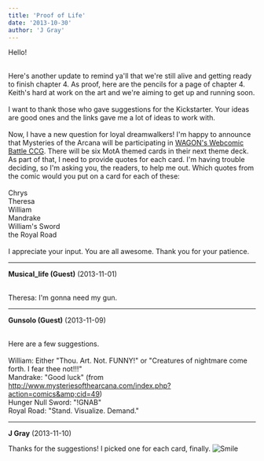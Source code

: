```yaml
---
title: 'Proof of Life'
date: '2013-10-30'
author: 'J Gray'
---
```


Hello!<div><br></div><div>Here's another update to remind ya'll that we're still alive and getting ready to finish chapter 4. As proof, here are the pencils for a page of chapter 4. Keith's hard at work on the art and we're aiming to get up and running soon.</div><div><br></div><div>I want to thank those who gave suggestions for the Kickstarter. Your ideas are good ones and the links gave me a lot of ideas to work with.</div><div><br></div><div>Now, I have a new question for loyal dreamwalkers! I'm happy to announce that Mysteries of the Arcana will be participating in <a href="http://www.wagonwebcomicbattle.com/cardgame/" class="" classname="" target="_blank" name="">WAGON's Webcomic Battle CCG</a>. There will be six MotA themed cards in their next theme deck. As part of that, I need to provide quotes for each card. I'm having trouble deciding, so I'm asking you, the readers, to help me out. Which quotes from the comic would you put on a card for each of these:</div><div><br></div><div>Chrys</div><div>Theresa</div><div>William</div><div>Mandrake</div><div>William's Sword</div><div>the Royal Road</div><div><br></div><div>I appreciate your input. You are all awesome. Thank you for your patience.</div>

---
**Musical_life (Guest)** (2013-11-01)

<br> Theresa: I'm gonna need my gun.

---
**Gunsolo (Guest)** (2013-11-09)

<br> Here are a few suggestions.<br><br>William: Either "Thou. Art. Not. FUNNY!" or "Creatures of nightmare come forth. I fear thee not!!!"<br>Mandrake: "Good luck" (from http://www.mysteriesofthearcana.com/index.php?action=comics&amp;cid=49)<br>Hunger Null Sword: "!GNAB"<br>Royal Road: "Stand. Visualize. Demand."<br>

---
**J Gray** (2013-11-10)

Thanks for the suggestions! I picked one for each card, finally. <img src="/smilies/smile.gif" alt="Smile" border="0"><br><br>

